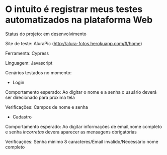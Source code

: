 # O intuito é registrar meus testes automatizados na plataforma Web

Status do projeto: em desenvolvimento

Site de teste: AluraPic (http://alura-fotos.herokuapp.com/#/home)

Ferramenta: Cypress 

Linguagem: Javascript

Cenários testados no momento:
- Login 

Comportamento esperado: Ao digitar o nome e a senha o usuário deverá ser direcionado para proxima tela

Verificações: Campos de nome e senha 

- Cadastro 

Comportamento esperado: Ao digitar informações de email,nome completo e senha *incorretas* devera aparecer as mensagens obrigatórias 

Verificações: Senha minimo 8 caracteres/Email invalido/Necessário nome completo

